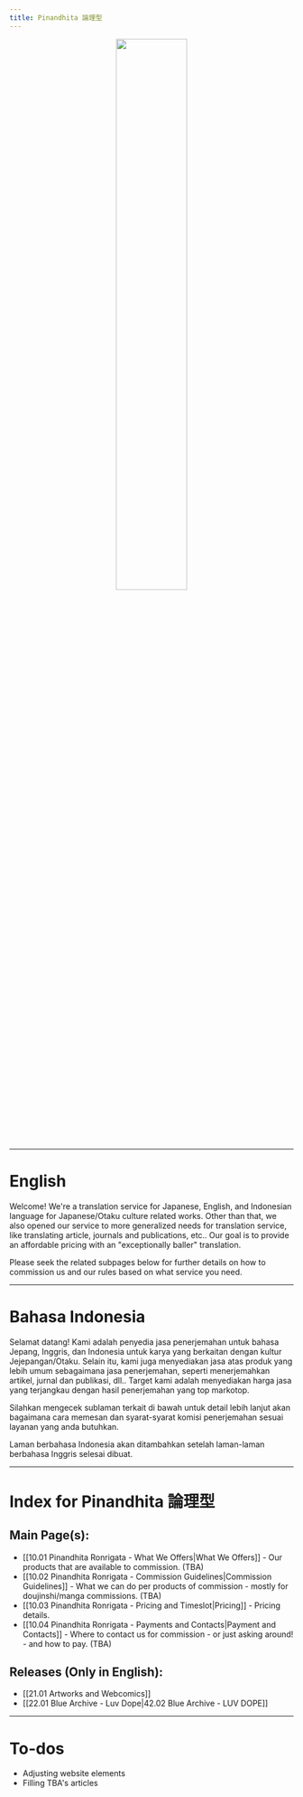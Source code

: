 ```yaml
---
title: Pinandhita 論理型
---
```

<p align=center>
	<img
	style="height: 50%;width: 50%; object-fit: contain"
	src="https://pinandhitaronrigata.my.id/00-Meta/02-Attachmen/logo-v2.png">	
</p>

---

# English

Welcome! We're a translation service for Japanese, English, and Indonesian language for Japanese/Otaku culture related works. Other than that, we also opened our service to more generalized needs for translation service, like translating article, journals and publications, etc.. Our goal is to provide an affordable pricing with an "exceptionally baller" translation.

Please seek the related subpages below for further details on how to commission us and our rules based on what service you need.

---

# Bahasa Indonesia

Selamat datang! Kami adalah penyedia jasa penerjemahan untuk bahasa Jepang, Inggris, dan Indonesia untuk karya yang berkaitan dengan kultur Jejepangan/Otaku. Selain itu, kami juga menyediakan jasa atas produk yang lebih umum sebagaimana jasa penerjemahan, seperti menerjemahkan artikel, jurnal dan publikasi, dll.. Target kami adalah menyediakan harga jasa yang terjangkau dengan hasil penerjemahan yang top markotop.

Silahkan mengecek sublaman terkait di bawah untuk detail lebih lanjut akan bagaimana cara memesan dan syarat-syarat komisi penerjemahan sesuai layanan yang anda butuhkan.

Laman berbahasa Indonesia akan ditambahkan setelah laman-laman berbahasa Inggris selesai dibuat.

---

# Index for Pinandhita 論理型

## Main Page(s):

- [[10.01 Pinandhita Ronrigata - What We Offers|What We Offers]] - Our products that are available to commission. (TBA)
- [[10.02 Pinandhita Ronrigata - Commission Guidelines|Commission Guidelines]] - What we can do per products of commission - mostly for doujinshi/manga commissions. (TBA)
- [[10.03 Pinandhita Ronrigata - Pricing and Timeslot|Pricing]] - Pricing details.
- [[10.04 Pinandhita Ronrigata - Payments and Contacts|Payment and Contacts]] - Where to contact us for commission - or just asking around! - and how to pay. (TBA)
## Releases (Only in English):

- [[21.01 Artworks and Webcomics]]
- [[22.01 Blue Archive - Luv Dope|42.02 Blue Archive - LUV DOPE]]

---

# To-dos

- Adjusting website elements
- Filling TBA's articles